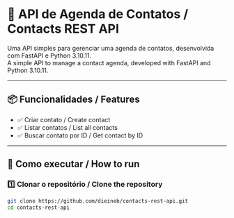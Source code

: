 # 🚀 API de Agenda de Contatos / Contacts REST API

Uma API simples para gerenciar uma agenda de contatos, desenvolvida com FastAPI e Python 3.10.11.  
A simple API to manage a contact agenda, developed with FastAPI and Python 3.10.11.

---

## 📦 Funcionalidades / Features

- ✅ Criar contato / Create contact
- ✅ Listar contatos / List all contacts
- ✅ Buscar contato por ID / Get contact by ID

---

## 🚀 Como executar / How to run

### 1️⃣ Clonar o repositório / Clone the repository

```bash
git clone https://github.com/dieineb/contacts-rest-api.git
cd contacts-rest-api
